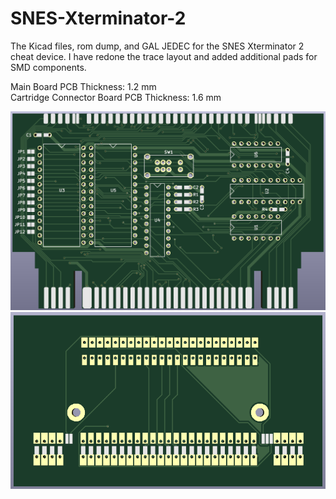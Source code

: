# SNES-Xterminator-2
The Kicad files, rom dump, and GAL JEDEC for the SNES Xterminator 2 cheat device. I have redone the trace layout and added additional pads for SMD components.

Main Board PCB Thickness: 1.2 mm  
Cartridge Connector Board PCB Thickness: 1.6 mm  

![image](https://github.com/RWeick/SNES-Xterminator-2/blob/main/Xterminator2.png)
![image](https://github.com/RWeick/SNES-Xterminator-2/blob/main/Xterminator2_Top.png)
